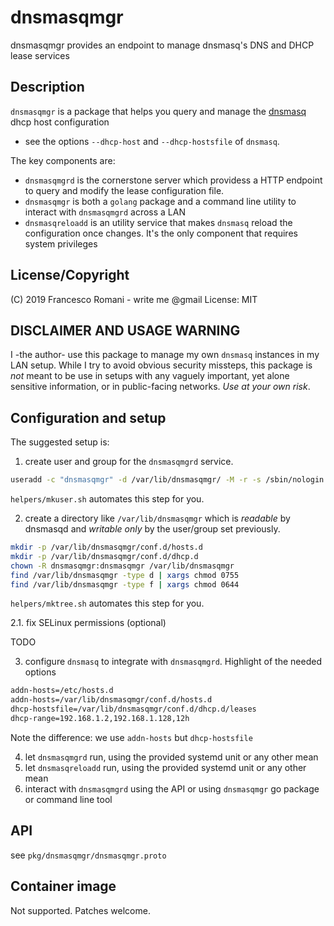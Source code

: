 # dnsmasqmgr
dnsmasqmgr provides an endpoint to manage dnsmasq's DNS and DHCP lease services

## Description
`dnsmasqmgr` is a package that helps you query and manage the [dnsmasq](http://www.thekelleys.org.uk/dnsmasq/doc.html) dhcp host configuration
- see the options `--dhcp-host` and `--dhcp-hostsfile` of `dnsmasq`.

The key components are:
- `dnsmasqmgrd` is the cornerstone server which providess a HTTP endpoint to query and modify the lease configuration file.
- `dnsmasqmgr` is both a `golang` package and a command line utility to interact with `dnsmasqmgrd` across a LAN
- `dnsmasqreloadd` is an utility service that makes `dnsmasq` reload the configuration once changes. It's the only component that requires system privileges

## License/Copyright
(C) 2019 Francesco Romani - write me @gmail
License: MIT

## DISCLAIMER AND USAGE WARNING
I -the author- use this package to manage my own `dnsmasq` instances in my LAN setup.
While I try to avoid obvious security missteps, this package is *not* meant to be use
in setups with any vaguely important, yet alone sensitive information, or in public-facing
networks. *Use at your own risk*.

## Configuration and setup
The suggested setup is:
1. create user and group for the `dnsmasqmgrd` service.
```bash
useradd -c "dnsmasqmgr" -d /var/lib/dnsmasqmgr/ -M -r -s /sbin/nologin dnsmasqmgr
```
`helpers/mkuser.sh` automates this step for you.

2. create a directory like `/var/lib/dnsmasqmgr` which is *readable* by dnsmasqd and *writable only* by the user/group set previously.
```bash
mkdir -p /var/lib/dnsmasqmgr/conf.d/hosts.d
mkdir -p /var/lib/dnsmasqmgr/conf.d/dhcp.d
chown -R dnsmasqmgr:dnsmasqmgr /var/lib/dnsmasqmgr
find /var/lib/dnsmasqmgr -type d | xargs chmod 0755
find /var/lib/dnsmasqmgr -type f | xargs chmod 0644
```
`helpers/mktree.sh` automates this step for you.

2.1. fix SELinux permissions (optional)

TODO

3. configure `dnsmasq` to integrate with `dnsmasqmgrd`. Highlight of the needed options
```bash
addn-hosts=/etc/hosts.d
addn-hosts=/var/lib/dnsmasqmgr/conf.d/hosts.d
dhcp-hostsfile=/var/lib/dnsmasqmgr/conf.d/dhcp.d/leases
dhcp-range=192.168.1.2,192.168.1.128,12h
```
Note the difference: we use `addn-hosts` but `dhcp-hostsfile`

4. let `dnsmasqmgrd` run, using the provided systemd unit or any other mean
5. let `dnsmasqreloadd` run, using the provided systemd unit or any other mean
6. interact with `dnsmasqmgrd` using the API or using `dnsmasqmgr` go package or command line tool

## API
see `pkg/dnsmasqmgr/dnsmasqmgr.proto`

## Container image
Not supported. Patches welcome.
